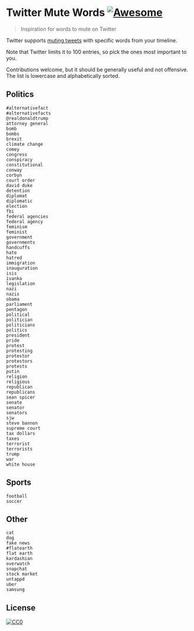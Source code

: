 # Twitter Mute Words [![Awesome](https://cdn.rawgit.com/sindresorhus/awesome/d7305f38d29fed78fa85652e3a63e154dd8e8829/media/badge.svg)](https://github.com/sindresorhus/awesome)

> Inspiration for words to mute on Twitter

Twitter supports [muting tweets](https://twitter.com/settings/muted_keywords) with specific words from your timeline.

Note that Twitter limits it to 100 entries, so pick the ones most important to you.

Contributions welcome, but it should be generally useful and not offensive. The list is lowercase and alphabetically sorted.


## Politics

```
#alternativefact
#alternativefacts
@realdonaldtrump
attorney general
bomb
bombs
brexit
climate change
comey
congress
conspiracy
constitutional
conway
corbyn
court order
david duke
detention
diplomat
diplomatic
election
fbi
federal agencies
federal agency
feminism
feminist
government
governments
handcuffs
hate
hatred
immigration
inauguration
isis
ivanka
legislation
nazi
nazis
obama
parliament
pentagon
political
politician
politicians
politics
president
pride
protest
protesting
protestor
protestors
protests
putin
religion
religious
republican
republicans
sean spicer
senate
senator
senators
sjw
steve bannon
supreme court
tax dollars
taxes
terrorist
terrorists
trump
war
white house
```


## Sports

```
football
soccer
```


## Other

```
cat
dog
fake news
#flatearth
flat earth
kardashian
overwatch
snapchat
stock market
untappd
uber
samsung
```


## License

[![CC0](http://mirrors.creativecommons.org/presskit/buttons/88x31/svg/cc-zero.svg)](https://creativecommons.org/publicdomain/zero/1.0/)
